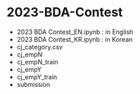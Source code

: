 # 2023-BDA-Contest
- 2023 BDA Contest_EN.ipynb : in English
- 2023 BDA Contest_KR.ipynb : in Korean
- cj_category.csv
- cj_empN
- cj_empN_train
- cj_empY
- cj_empY_train
- submission

